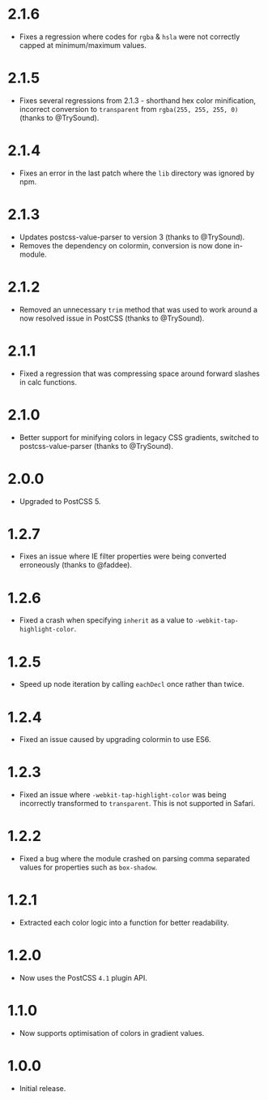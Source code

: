# 2.1.6

* Fixes a regression where codes for `rgba` & `hsla` were not correctly
  capped at minimum/maximum values.

# 2.1.5

* Fixes several regressions from 2.1.3 - shorthand hex color minification,
  incorrect conversion to `transparent` from `rgba(255, 255, 255, 0)`
  (thanks to @TrySound).

# 2.1.4

* Fixes an error in the last patch where the `lib` directory was ignored by npm.

# 2.1.3

* Updates postcss-value-parser to version 3 (thanks to @TrySound).
* Removes the dependency on colormin, conversion is now done in-module.

# 2.1.2

* Removed an unnecessary `trim` method that was used to work around a now
  resolved issue in PostCSS (thanks to @TrySound).

# 2.1.1

* Fixed a regression that was compressing space around forward slashes in
  calc functions.

# 2.1.0

* Better support for minifying colors in legacy CSS gradients, switched to
  postcss-value-parser (thanks to @TrySound).

# 2.0.0

* Upgraded to PostCSS 5.

# 1.2.7

* Fixes an issue where IE filter properties were being converted
  erroneously (thanks to @faddee).

# 1.2.6

* Fixed a crash when specifying `inherit` as a value
  to `-webkit-tap-highlight-color`.

# 1.2.5

* Speed up node iteration by calling `eachDecl` once rather than twice.

# 1.2.4

* Fixed an issue caused by upgrading colormin to use ES6.

# 1.2.3

* Fixed an issue where `-webkit-tap-highlight-color` was being incorrectly
  transformed to `transparent`. This is not supported in Safari.

# 1.2.2

* Fixed a bug where the module crashed on parsing comma separated values for
  properties such as `box-shadow`.

# 1.2.1

* Extracted each color logic into a function for better readability.

# 1.2.0

* Now uses the PostCSS `4.1` plugin API.

# 1.1.0

* Now supports optimisation of colors in gradient values.

# 1.0.0

* Initial release.
